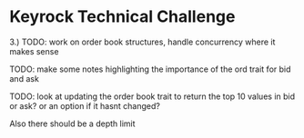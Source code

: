 # Keyrock Technical Challenge





3.) TODO: work on order book structures, handle concurrency where it makes sense



TODO: make some notes highlighting the importance of the ord trait for bid and ask


TODO: look at updating the order book trait to return the top 10 values in bid or ask? or an option if it hasnt changed? 

Also there should be a depth limit